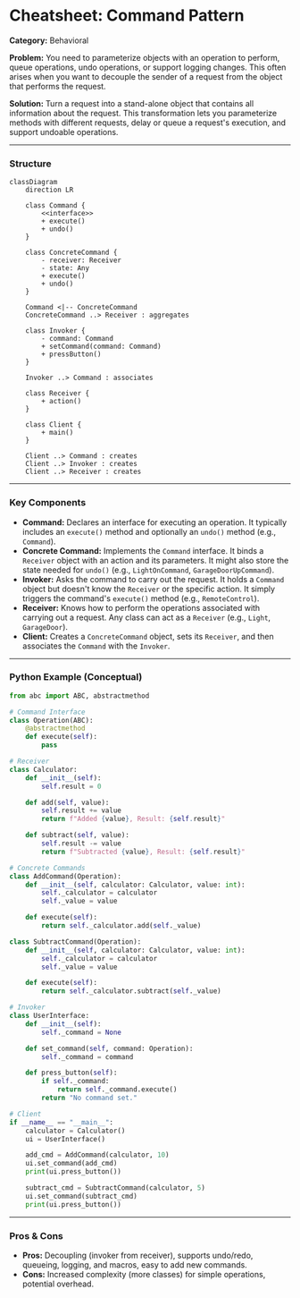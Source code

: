 
# Cheatsheet: Command Pattern

**Category:** Behavioral

**Problem:** You need to parameterize objects with an operation to perform, queue operations, undo operations, or support logging changes. This often arises when you want to decouple the sender of a request from the object that performs the request.

**Solution:** Turn a request into a stand-alone object that contains all information about the request. This transformation lets you parameterize methods with different requests, delay or queue a request's execution, and support undoable operations.

---

### Structure

```mermaid
classDiagram
    direction LR

    class Command {
        <<interface>>
        + execute()
        + undo()
    }

    class ConcreteCommand {
        - receiver: Receiver
        - state: Any
        + execute()
        + undo()
    }

    Command <|-- ConcreteCommand
    ConcreteCommand ..> Receiver : aggregates

    class Invoker {
        - command: Command
        + setCommand(command: Command)
        + pressButton()
    }

    Invoker ..> Command : associates

    class Receiver {
        + action()
    }

    class Client {
        + main()
    }

    Client ..> Command : creates
    Client ..> Invoker : creates
    Client ..> Receiver : creates
```

---

### Key Components

-   **Command:** Declares an interface for executing an operation. It typically includes an `execute()` method and optionally an `undo()` method (e.g., `Command`).
-   **Concrete Command:** Implements the `Command` interface. It binds a `Receiver` object with an action and its parameters. It might also store the state needed for `undo()` (e.g., `LightOnCommand`, `GarageDoorUpCommand`).
-   **Invoker:** Asks the command to carry out the request. It holds a `Command` object but doesn't know the `Receiver` or the specific action. It simply triggers the command's `execute()` method (e.g., `RemoteControl`).
-   **Receiver:** Knows how to perform the operations associated with carrying out a request. Any class can act as a `Receiver` (e.g., `Light`, `GarageDoor`).
-   **Client:** Creates a `ConcreteCommand` object, sets its `Receiver`, and then associates the `Command` with the `Invoker`.

---

### Python Example (Conceptual)

```python
from abc import ABC, abstractmethod

# Command Interface
class Operation(ABC):
    @abstractmethod
    def execute(self):
        pass

# Receiver
class Calculator:
    def __init__(self):
        self.result = 0

    def add(self, value):
        self.result += value
        return f"Added {value}, Result: {self.result}"

    def subtract(self, value):
        self.result -= value
        return f"Subtracted {value}, Result: {self.result}"

# Concrete Commands
class AddCommand(Operation):
    def __init__(self, calculator: Calculator, value: int):
        self._calculator = calculator
        self._value = value

    def execute(self):
        return self._calculator.add(self._value)

class SubtractCommand(Operation):
    def __init__(self, calculator: Calculator, value: int):
        self._calculator = calculator
        self._value = value

    def execute(self):
        return self._calculator.subtract(self._value)

# Invoker
class UserInterface:
    def __init__(self):
        self._command = None

    def set_command(self, command: Operation):
        self._command = command

    def press_button(self):
        if self._command:
            return self._command.execute()
        return "No command set."

# Client
if __name__ == "__main__":
    calculator = Calculator()
    ui = UserInterface()

    add_cmd = AddCommand(calculator, 10)
    ui.set_command(add_cmd)
    print(ui.press_button())

    subtract_cmd = SubtractCommand(calculator, 5)
    ui.set_command(subtract_cmd)
    print(ui.press_button())
```

---

### Pros & Cons

-   **Pros:** Decoupling (invoker from receiver), supports undo/redo, queueing, logging, and macros, easy to add new commands.
-   **Cons:** Increased complexity (more classes) for simple operations, potential overhead.

